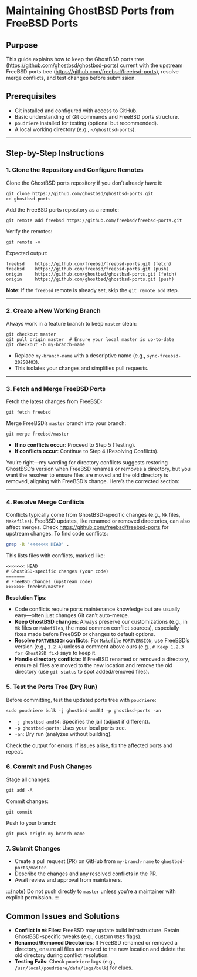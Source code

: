 # Maintaining GhostBSD Ports from FreeBSD Ports

## Purpose
This guide explains how to keep the GhostBSD ports tree (https://github.com/ghostbsd/ghostbsd-ports) current with the upstream FreeBSD ports tree (https://github.com/freebsd/freebsd-ports), resolve merge conflicts, and test changes before submission.

## Prerequisites
- Git installed and configured with access to GitHub.
- Basic understanding of Git commands and FreeBSD ports structure.
- `poudriere` installed for testing (optional but recommended).
- A local working directory (e.g., `~/ghostbsd-ports`).

---

## Step-by-Step Instructions

### 1. Clone the Repository and Configure Remotes
Clone the GhostBSD ports repository if you don’t already have it:
```shell
git clone https://github.com/ghostbsd/ghostbsd-ports.git
cd ghostbsd-ports
```
Add the FreeBSD ports repository as a remote:
```shell
git remote add freebsd https://github.com/freebsd/freebsd-ports.git
```
Verify the remotes:
```shell
git remote -v
```
Expected output:
```
freebsd    https://github.com/freebsd/freebsd-ports.git (fetch)
freebsd    https://github.com/freebsd/freebsd-ports.git (push)
origin     https://github.com/ghostbsd/ghostbsd-ports.git (fetch)
origin     https://github.com/ghostbsd/ghostbsd-ports.git (push)
```

**Note**: If the `freebsd` remote is already set, skip the `git remote add` step.

---

### 2. Create a New Working Branch
Always work in a feature branch to keep `master` clean:
```shell
git checkout master
git pull origin master  # Ensure your local master is up-to-date
git checkout -b my-branch-name
```
- Replace `my-branch-name` with a descriptive name (e.g., `sync-freebsd-20250403`).
- This isolates your changes and simplifies pull requests.

---

### 3. Fetch and Merge FreeBSD Ports
Fetch the latest changes from FreeBSD:
```shell
git fetch freebsd
```
Merge FreeBSD’s `master` branch into your branch:
```shell
git merge freebsd/master
```

- **If no conflicts occur**: Proceed to Step 5 (Testing).
- **If conflicts occur**: Continue to Step 4 (Resolving Conflicts).

You’re right—my wording for directory conflicts suggests restoring GhostBSD’s version when FreeBSD renames or removes a directory, but you want the resolver to ensure files are moved and the old directory is removed, aligning with FreeBSD’s change. Here’s the corrected section:

---

### 4. Resolve Merge Conflicts
Conflicts typically come from GhostBSD-specific changes (e.g., `Mk` files, `Makefiles`). FreeBSD updates, like renamed or removed directories, can also affect merges. Check https://github.com/freebsd/freebsd-ports for upstream changes. To find code conflicts:
```bash
grep -R '<<<<<<< HEAD' .
```
This lists files with conflicts, marked like:
```
<<<<<<< HEAD
# GhostBSD-specific changes (your code)
=======
# FreeBSD changes (upstream code)
>>>>>>> freebsd/master
```

**Resolution Tips**:
- Code conflicts require ports maintenance knowledge but are usually easy—often just changes Git can’t auto-merge.
- **Keep GhostBSD changes**: Always preserve our customizations (e.g., in `Mk` files or `Makefiles`, the most common conflict sources), especially fixes made before FreeBSD or changes to default options.
- **Resolve `PORTVERSION` conflicts**: For `Makefile` `PORTVERSION`, use FreeBSD’s version (e.g., `1.2.4`) unless a comment above ours (e.g., `# Keep 1.2.3 for GhostBSD fix`) says to keep it.
- **Handle directory conflicts**: If FreeBSD renamed or removed a directory, ensure all files are moved to the new location and remove the old directory (use `git status` to spot added/removed files).

### 5. Test the Ports Tree (Dry Run)
Before committing, test the updated ports tree with `poudriere`:
```shell
sudo poudriere bulk -j ghostbsd-amd64 -p ghostbsd-ports -an
```
- `-j ghostbsd-amd64`: Specifies the jail (adjust if different).
- `-p ghostbsd-ports`: Uses your local ports tree.
- `-an`: Dry run (analyzes without building).

Check the output for errors. If issues arise, fix the affected ports and repeat.

### 6. Commit and Push Changes
Stage all changes:
```shell
git add -A
```
Commit changes:
```shell
git commit
```
Push to your branch:
```shell
git push origin my-branch-name
```

### 7. Submit Changes
- Create a pull request (PR) on GitHub from `my-branch-name` to `ghostbsd-ports/master`.
- Describe the changes and any resolved conflicts in the PR.
- Await review and approval from maintainers.

:::{note}
Do not push directly to `master` unless you’re a maintainer with explicit permission.
:::

## Common Issues and Solutions
- **Conflict in `Mk` Files**: FreeBSD may update build infrastructure. Retain GhostBSD-specific tweaks (e.g., custom `USES` flags).
- **Renamed/Removed Directories**: If FreeBSD renamed or removed a directory, ensure all files are moved to the new location and delete the old directory during conflict resolution.
- **Testing Fails**: Check `poudriere` logs (e.g., `/usr/local/poudriere/data/logs/bulk`) for clues.
